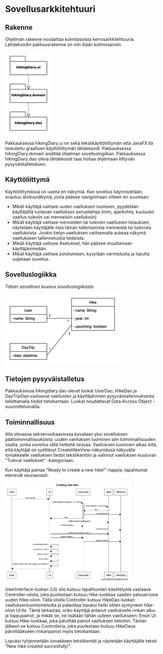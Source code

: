 # Sovellusarkkitehtuuri

## Rakenne
Ohjelman rakenne noudattaa kolmitasoista kerrosarkkitehtuuria. Lähdekoodin pakkausrakenne on niin ikään kolmiosainen:

![Image of package structure (sketch)](../dokumentointi/vaelluspaivakirja_pakkauskaavio_1.jpg)

Pakkauksessa hikingDiary.ui on sekä tekstikäyttöliittymän että JavaFX:llä toteutettu graafisen käyttöliittymän lähdekoodi. Pakkauksessa hikingDiary.domain sisältää ohjelman sovelluslogiikan. Pakkauksessa hikingDiary.dao oleva lähdekoodi taas hoitaa ohjelmaan liittyvän pysyväistalletuksen.

## Käyttöliittymä
Käyttöliittymässä on useita eri näkymiä. Kun sovellus käynnistetään, avautuu aloitusnäkymä, josta pääsee navigoimaan viiteen eri suuntaan:

* Mikäli käyttäjä valitsee uuden vaelluksen luomisen, pyydetään käyttäjältä luotavan vaelluksen perustietoja (nimi, ajankohta, kuuluuko vaellus tuleviin vai menneisiin vaelluksiin)
* Mikäli käyttäjä valitsee menneiden tai tulevien vaellusten listauksen, näytetään käyttäjälle lista tämän tallentamista menneistä tai tulevista vaelluksista. Jonkin tietyn vaelluksen valitsemalla aukeaa näkymä vaellukseen tallennetuista tiedoista. 
* Mikäli käyttäjä valitsee Asetukset, hän pääsee muuttamaan käyttäjänimeään.
* Mikäil käyttäjä valitsee poistumisen, kysytään varmistusta ja lopulta suljetaan sovellus.

## Sovelluslogiikka

_Tähän sanallinen kuvaus sovelluslogiikasta_

![Imgae of class structure (sketch)](../dokumentointi/vaelluspaivakirja_luokkakaavio_1.jpg)

## Tietojen pysyväistalletus

Pakkauksessa hikingdiary.dao olevat luokat UserDao, HikeDao ja DayTripDao vastaavat vaellusten ja käyttäjänimen pysyväistallennuksesta tallettamalla tiedot tietokantaan. Luokat noudattavat Data Access Object -suunnittelumallia.

## Toiminnallisuus

Alla olevassa sekvenssikaaviossa kuvataan yksi sovelluksen päätoiminnallisuuksista: uuden vaelluksen luominen sen toiminnallisuuden osalta, jonka sovellus tällä hetkellä tarjoaa. Vaelluksen luominen alkaa siitä, että käyttäjä on syöttänyt CreateHikeView-näkymässä näkyvälle lomakkeelle vaelluksen tiedot tekstikenttiin ja valinnut vaelluksen kuuluvan "Tulevat vaellukset" -kategoriaan. 

Kun käyttäjä painaa "Ready to create a new hike!"-nappia, tapahtumat etenevät seuraavasti: 

<img src="../dokumentointi/sekvenssikaavio.png" width="80%" alt="Image of sequence diagram: creating new hike"/>

UserInterface-luokan (UI) olio kutsuu tapahtumien käsittelystä vastaava Controller-oliota, joka puolestaan kutsuu Hike-luokkaa saaden paluuarvona uuden Hike-olion. Tällä oliolla Controller kutsuu HikeDao-luokan vaelluksenluomismetodia ja palauttaa lopuksi hetki sitten syntyneen hike-olion UI:lle. Tämä tarkastaa, onko käyttäjä antanut vaellukselle rinkan alku- ja loppupainot, ja mikäli on, ne lisätään tähän uuteen vaellukseen: Ensin UI kutsuu Hike-luokkaa, joka päivittää painot vaelluksen tietoihin. Tämän jälkeen se kutsuu Controlleria, joka puolestaan kutsuu HikeDaoa päivittääkseen rinkanpainot myös tietokantaan.

Lopuksi tyhjennetään lomakkeen tekstikentät ja näytetään käyttäjälle teksti "New hike created succesfully!".
